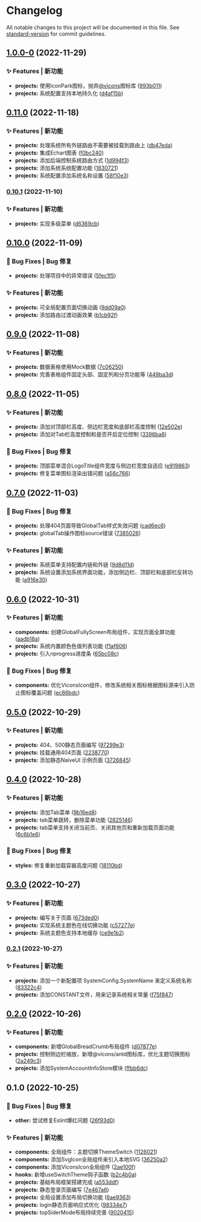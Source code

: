 # Changelog

All notable changes to this project will be documented in this file. See [standard-version](https://github.com/conventional-changelog/standard-version) for commit guidelines.

## [1.0.0-0](https://github.com/flingyp/yroam-admin/compare/v0.11.0...v1.0.0-0) (2022-11-29)


### ✨ Features | 新功能

* **projects:** 使用IconPark图标，抛弃[@vicons](https://github.com/vicons)图标库 ([993b011](https://github.com/flingyp/yroam-admin/commit/993b0112d3d21224f6e65b9cc46b6d503f05f351))
* **projects:** 系统配置支持本地持久化 ([d4af15b](https://github.com/flingyp/yroam-admin/commit/d4af15b5b36566a8a89ad51615b6cab86f7189c5))

## [0.11.0](https://github.com/flingyp/yroam-admin/compare/v0.10.1...v0.11.0) (2022-11-18)


### ✨ Features | 新功能

* **projects:** 处理系统所有外链路由不需要被挂载到路由上 ([db47eda](https://github.com/flingyp/yroam-admin/commit/db47eda071163f94b47f92218e03a5c7c206a3f4))
* **projects:** 集成Echart图表 ([f0bc240](https://github.com/flingyp/yroam-admin/commit/f0bc240e372fdb870ba38eda96465d7ed9b51482))
* **projects:** 添加后端控制系统路由方式 ([1d994f3](https://github.com/flingyp/yroam-admin/commit/1d994f33f9037088de804e8c83f2a1a87c5104a1))
* **projects:** 添加系统系统配置功能 ([1630721](https://github.com/flingyp/yroam-admin/commit/1630721f6cfe463f3b6a35447a63649ce60b7713))
* **projects:** 系统配置添加系统名称设置 ([58f10e3](https://github.com/flingyp/yroam-admin/commit/58f10e34046dc7bff8c4e040ad9ec640f85e79b8))

### [0.10.1](https://github.com/flingyp/yroam-admin/compare/v0.10.0...v0.10.1) (2022-11-10)


### ✨ Features | 新功能

* **projects:** 实现多级菜单 ([d6369cb](https://github.com/flingyp/yroam-admin/commit/d6369cb7a262085380abc464ab8ad1287477d1cc))

## [0.10.0](https://github.com/flingyp/yroam-admin/compare/v0.9.0...v0.10.0) (2022-11-09)


### 🐛 Bug Fixes | Bug 修复

* **projects:** 处理项目中的异常错误 ([5fec1f5](https://github.com/flingyp/yroam-admin/commit/5fec1f561d8e547d27836126cc652bf3507cb4b7))


### ✨ Features | 新功能

* **projects:** 可全局配置页面切换动画 ([9dd09a0](https://github.com/flingyp/yroam-admin/commit/9dd09a038b0be90851df4f698f6b275dca980fc4))
* **projects:** 添加路由过渡动画效果 ([b1cb92f](https://github.com/flingyp/yroam-admin/commit/b1cb92fbddbdb2a50fd475203b4211d60b87bcac))

## [0.9.0](https://github.com/flingyp/yroam-admin/compare/v0.8.0...v0.9.0) (2022-11-08)


### ✨ Features | 新功能

* **projects:** 数据表格使用Mock数据 ([7c06250](https://github.com/flingyp/yroam-admin/commit/7c062500be765bded702b6737f3ad9d9a9899ac4))
* **projects:** 完善表格组件固定头部、固定列和分页功能等 ([449ba3d](https://github.com/flingyp/yroam-admin/commit/449ba3dcb3540492048094321ac8e84921994d7c))

## [0.8.0](https://github.com/flingyp/yroam-admin/compare/v0.7.0...v0.8.0) (2022-11-05)


### ✨ Features | 新功能

* **projects:** 添加对顶部栏高度、侧边栏宽度和底部栏高度控制 ([12e502e](https://github.com/flingyp/yroam-admin/commit/12e502ef572e8609818c13a911a785598f42abbb))
* **projects:** 添加对Tab栏高度控制和是否开启定位控制 ([3396ba6](https://github.com/flingyp/yroam-admin/commit/3396ba6af3f57fef5fe90ab489b04dc4f00bdde7))


### 🐛 Bug Fixes | Bug 修复

* **projects:** 顶部菜单混合LogoTitle组件宽度与侧边栏宽度自适应 ([e919863](https://github.com/flingyp/yroam-admin/commit/e919863cb45d90c5b1c766e81d38532be4952f2f))
* **projects:** 修复菜单图标渲染出错问题 ([a56c766](https://github.com/flingyp/yroam-admin/commit/a56c766920fd96346ab3158555e94a9e81a6a504))

## [0.7.0](https://github.com/flingyp/yroam-admin/compare/v0.6.0...v0.7.0) (2022-11-03)


### 🐛 Bug Fixes | Bug 修复

* **projects:** 处理404页面导致GlobalTab样式失效问题 ([cad6ec6](https://github.com/flingyp/yroam-admin/commit/cad6ec6587df5dd7ffc68e4e582ef0c0855e9612))
* **projects:** globalTab操作图标source错误 ([7385026](https://github.com/flingyp/yroam-admin/commit/738502689542da61f624f052ba1424d0e370687a))


### ✨ Features | 新功能

* **projects:** 系统菜单支持配置内链和外链 ([9d8d11d](https://github.com/flingyp/yroam-admin/commit/9d8d11d5f641f09be3379b1661dc2350fa99209b))
* **projects:** 系统设置添加系统界面功能，添加侧边栏、顶部栏和底部栏反转功能 ([a916e30](https://github.com/flingyp/yroam-admin/commit/a916e305b4428d610cf697ce1844ad32208efdbb))

## [0.6.0](https://github.com/flingyp/yroam-admin/compare/v0.5.0...v0.6.0) (2022-10-31)


### ✨ Features | 新功能

* **components:** 创建GlobalFullyScreen布局组件，实现页面全屏功能 ([aadb18a](https://github.com/flingyp/yroam-admin/commit/aadb18a2d7a0aa6fc60f2526fc63122b64f66d2a))
* **projects:** 系统内置颜色色值列表功能 ([f1af606](https://github.com/flingyp/yroam-admin/commit/f1af606176e1de4d583705962a6162621b31a3bf))
* **projects:** 引入nprogress进度条 ([65bc08c](https://github.com/flingyp/yroam-admin/commit/65bc08c6226b0bb0d0557032c368576ccf46f6c4))


### 🐛 Bug Fixes | Bug 修复

* **components:** 优化ViconsIcon组件，修改系统相关图标根据图标源来引入防止图标覆盖问题 ([ec86bdc](https://github.com/flingyp/yroam-admin/commit/ec86bdc4f8fbe51bae2c9b15e2505d42a4aee4ec))

## [0.5.0](https://github.com/flingyp/yroam-admin/compare/v0.4.0...v0.5.0) (2022-10-29)


### ✨ Features | 新功能

* **projects:** 404、500静态页面编写 ([97299e3](https://github.com/flingyp/yroam-admin/commit/97299e3e63bfc8b20e6987acad068a4f65f07595))
* **projects:** 挂载通用404页面 ([2238770](https://github.com/flingyp/yroam-admin/commit/223877071fdab936b8fc58ba0e42969809e44d8a))
* **projects:** 添加静态NaiveUI 示例页面 ([3726845](https://github.com/flingyp/yroam-admin/commit/37268450caced820a8c85d84f0727c2eca50bdd2))

## [0.4.0](https://github.com/flingyp/yroam-admin/compare/v0.3.0...v0.4.0) (2022-10-28)


### ✨ Features | 新功能

* **projects:** 添加Tab菜单 ([9b16ed8](https://github.com/flingyp/yroam-admin/commit/9b16ed838e251988eae7517e08cffbeb69928617))
* **projects:** tab菜单跳转，删除菜单功能 ([2825146](https://github.com/flingyp/yroam-admin/commit/282514670a29cdcdcd6c4db08615889ebd2183d3))
* **projects:** tab菜单支持关闭当前页、关闭其他页和重新加载页面功能 ([6c6b1e6](https://github.com/flingyp/yroam-admin/commit/6c6b1e6c28c7dcf813f00dd15a5ab09928211967))


### 🐛 Bug Fixes | Bug 修复

* **styles:** 修复重新加载容器高度问题 ([18110bd](https://github.com/flingyp/yroam-admin/commit/18110bdcfd4d02cf5ccecadf986edce8e357067b))

## [0.3.0](https://github.com/flingyp/yroam-admin/compare/v0.2.1...v0.3.0) (2022-10-27)


### ✨ Features | 新功能

* **projects:** 编写关于页面 ([673ded0](https://github.com/flingyp/yroam-admin/commit/673ded0aff41406f0923aba4825f667779284167))
* **projects:** 实现系统主题色在线切换功能 ([c57277e](https://github.com/flingyp/yroam-admin/commit/c57277e2fc5cf12e10649855a80b35fcbcd43a4c))
* **projects:** 系统主题色支持本地缓存 ([ce9e1b2](https://github.com/flingyp/yroam-admin/commit/ce9e1b242e2f114f2009dbc03b39c2a801a7d74c))

### [0.2.1](https://github.com/flingyp/yroam-admin/compare/v0.2.0...v0.2.1) (2022-10-27)


### ✨ Features | 新功能

* **projects:** 添加一个新配置项 SystemConfig.SystemName 来定义系统名称 ([83322c4](https://github.com/flingyp/yroam-admin/commit/83322c4d0112e8cc0cbeadfc7bc35744ef6a0f27))
* **projects:** 添加CONSTANT文件，用来记录系统相关常量 ([f75f847](https://github.com/flingyp/yroam-admin/commit/f75f847d1b760f3436242a2aea1c39ee52577a38))

## [0.2.0](https://github.com/flingyp/yroam-admin/compare/v0.1.0...v0.2.0) (2022-10-26)


### ✨ Features | 新功能

* **components:** 新增GlobalBreadCrumb布局组件 ([d07877e](https://github.com/flingyp/yroam-admin/commit/d07877eccc24aee5f98839738f0f6e34c2e86873))
* **projects:** 控制侧边栏缩放，新增@vicons/antd图标库，优化主题切换图标 ([2a249c3](https://github.com/flingyp/yroam-admin/commit/2a249c342f5e1052d9872c4cac4139a5692e32ab))
* **projects:** 添加SystemAccountInfoStore模块 ([ffbb6dc](https://github.com/flingyp/yroam-admin/commit/ffbb6dc0fa717930f6b9859ade6bff21f1eff2c0))

## 0.1.0 (2022-10-25)


### 🐛 Bug Fixes | Bug 修复

* **other:** 尝试修复Eslint爆红问题 ([26f93d0](https://github.com/flingyp/yroam-admin/commit/26f93d02c518e7935104797a4149bd0531f2abeb))


### ✨ Features | 新功能

* **components:** 全局组件：主题切换ThemeSwitch ([1126021](https://github.com/flingyp/yroam-admin/commit/1126021ceb5d9b0e3b62630d5bc123ee85f1cca4))
* **components:** 添加SvgIcon全局组件来引入本地SVG ([36250a2](https://github.com/flingyp/yroam-admin/commit/36250a231cf0ec218db91abbab6afb0b1e42c2a8))
* **components:** 添加ViconsIcon全局组件 ([2ae100f](https://github.com/flingyp/yroam-admin/commit/2ae100fa05803caf2b2510a7acf33671e32afd8e))
* **hooks:** 新增useSwitchTheme钩子函数 ([b2c4b0a](https://github.com/flingyp/yroam-admin/commit/b2c4b0a519af8a5f7f351be217a723f21329b110))
* **projects:** 基础布局框架搭建完成 ([a553ddf](https://github.com/flingyp/yroam-admin/commit/a553ddf6185086ca83cebe4acd80cfdd1452b085))
* **projects:** 静态登录页面编写 ([7e467a6](https://github.com/flingyp/yroam-admin/commit/7e467a6120b51e1f59ee6aa5448f54335a324a58))
* **projects:** 全局设置添加布局切换功能 ([6ae9363](https://github.com/flingyp/yroam-admin/commit/6ae93630fa794d7232e7dc35a14e36d2fe970506))
* **projects:** login静态页面响应式优化 ([98334e7](https://github.com/flingyp/yroam-admin/commit/98334e7af490c6aa99eb101eae7a96895b35fbc6))
* **projects:** topSiderMode布局持续完善 ([9020415](https://github.com/flingyp/yroam-admin/commit/9020415e9071380f3b6acc71204dd2ca5d1218f6))
